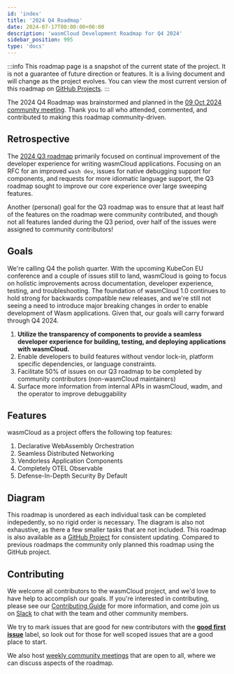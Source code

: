 ```yaml
---
id: 'index'
title: '2024 Q4 Roadmap'
date: 2024-07-17T00:00:00+00:00
description: 'wasmCloud Development Roadmap for Q4 2024'
sidebar_position: 995
type: 'docs'
---
```


:::info
This roadmap page is a snapshot of the current state of the project. It is not a guarantee of future direction or features. It is a living document and will change as the project evolves. You can view the most current version of this roadmap on [GitHub Projects](https://github.com/orgs/wasmCloud/projects/7/views/12).
:::

The 2024 Q4 Roadmap was brainstormed and planned in the [09 Oct 2024 community meeting](/community/2024/10/09/community-meeting). Thank you to all who attended, commented, and contributed to making this roadmap community-driven.

## Retrospective

The [2024 Q3 roadmap](/docs/roadmap/2024-q3.md) primarily focused on continual improvement of the developer experience for writing wasmCloud applications. Focusing on an RFC for an improved `wash dev`, issues for native debugging support for components, and requests for more idiomatic language support, the Q3 roadmap sought to improve our core experience over large sweeping features.

Another (personal) goal for the Q3 roadmap was to ensure that at least half of the features on the roadmap were community contributed, and though not all features landed during the Q3 period, over half of the issues were assigned to community contributors!

## Goals

We're calling Q4 the polish quarter. With the upcoming KubeCon EU conference and a couple of issues still to land, wasmCloud is going to focus on holistic improvements across documentation, developer experience, testing, and troubleshooting. The foundation of wasmCloud 1.0 continues to hold strong for backwards compatible new releases, and we're still not seeing a need to introduce major breaking changes in order to enable development of Wasm applications. Given that, our goals will carry forward through Q4 2024.

1. **Utilize the transparency of components to provide a seamless developer experience for building, testing, and deploying applications with wasmCloud.**
1. Enable developers to build features without vendor lock-in, platform specific dependencies, or language constraints.
1. Facilitate 50% of issues on our Q3 roadmap to be completed by community contributors (non-wasmCloud maintainers)
1. Surface more information from internal APIs in wasmCloud, wadm, and the operator to improve debuggability

## Features

wasmCloud as a project offers the following top features:

1. Declarative WebAssembly Orchestration
1. Seamless Distributed Networking
1. Vendorless Application Components
1. Completely OTEL Observable
1. Defense-In-Depth Security By Default

## Diagram

This roadmap is unordered as each individual task can be completed indepedently, so no rigid order is necessary. The diagram is also not exhaustive, as there a few smaller tasks that are not included. This roadmap is also available as a [GitHub Project](https://github.com/orgs/wasmCloud/projects/7/views/12) for consistent updating. Compared to previous roadmaps the community only planned this roadmap using the GitHub project.

## Contributing

We welcome all contributors to the wasmCloud project, and we'd love to have help to accomplish our goals. If you're interested in contributing, please see our [Contributing Guide](https://github.com/wasmCloud/wasmCloud/blob/main/CONTRIBUTING.md) for more information, and come join us on [Slack](https://slack.wasmcloud.com) to chat with the team and other community members.

We try to mark issues that are good for new contributors with the [**good first issue**](https://github.com/wasmCloud/wasmCloud/contribute) label, so look out for those for well scoped issues that are a good place to start.

We also host [weekly community meetings](https://calendar.google.com/calendar/u/0/embed?src=c_6cm5hud8evuns4pe5ggu3h9qrs@group.calendar.google.com) that are open to all, where we can discuss aspects of the roadmap.

